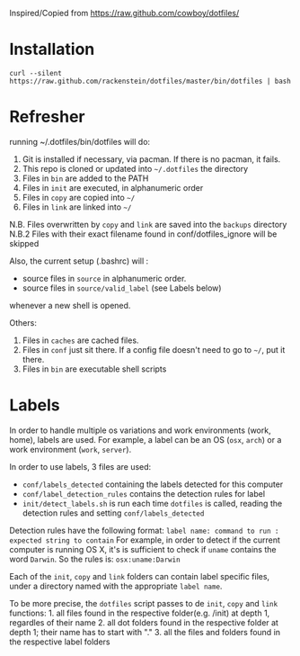 Inspired/Copied from https://raw.github.com/cowboy/dotfiles/

# Installation


`curl --silent https://raw.github.com/rackenstein/dotfiles/master/bin/dotfiles | bash`

# Refresher

running ~/.dotfiles/bin/dotfiles will do:

1. Git is installed if necessary, via pacman. If there is no pacman, it fails.
2. This repo is cloned or updated into `~/.dotfiles` the directory
3. Files in `bin` are added to the PATH
4. Files in `init` are executed, in alphanumeric order
5. Files in `copy` are copied into `~/`
6. Files in `link` are linked into `~/`

N.B. Files overwritten by `copy` and `link` are saved into the `backups` directory
N.B.2 Files with their exact filename found in conf/dotfiles_ignore will be skipped


Also, the current setup (.bashrc) will :

* source files in `source` in alphanumeric order.
* source files in `source/valid_label` (see Labels below)

whenever a new shell is opened.


Others:

1. Files in `caches` are cached files.
2. Files in `conf` just sit there. If a config file doesn't need to go to `~/`, put it there.
3. Files in `bin` are executable shell scripts

# Labels

In order to handle multiple os variations and work environments (work, home), labels are used. For example, a label can be an OS (`osx`, `arch`) or a work environment (`work`, `server`).

In order to use labels, 3 files are used:

* `conf/labels_detected` containing the labels detected for this computer
* `conf/label_detection_rules` contains the detection rules for label
* `init/detect_labels.sh` is run each time `dotfiles` is called, reading the detection rules and setting `conf/labels_detected`

Detection rules have the following format:
	`label name: command to run : expected string to contain`
For example, in order to detect if the current computer is running OS X, it's is sufficient to check if `uname` contains the word `Darwin`. So the rules is:
 	`osx:uname:Darwin`

Each of the `init`, `copy` and `link` folders can contain label specific files, under a directory named with the appropriate `label name`.

To be more precise, the `dotfiles` script passes to de `init`, `copy` and `link` functions:
	1. all files found in the respective folder(e.g. /init) at depth 1, regardles of their  name
	2. all dot folders found in the respective folder at depth 1; their name has to start with "."
	3. all the files and folders found in the respective label folders
